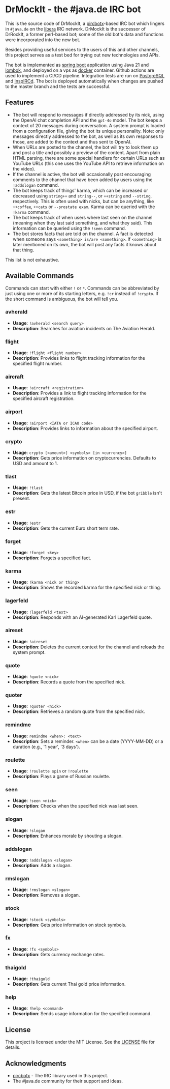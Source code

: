# DrMockIt - the #java.de IRC bot

This is the source code of DrMockIt, a [pircbotx](https://github.com/pircbotx/pircbotx)-based IRC bot which 
lingers in  `#java.de` on the [libera](https://libera.chat) IRC network. DrMockIt is the successor of 
DrRockIt, a former perl-based bot; some of the old bot's data and functions were incorporated into the 
new bot. 

Besides providing useful services to the users of this and other channels, this project serves as a test 
bed for trying out new technologies and APIs.

The bot is implemented as [spring boot](https://spring.io/projects/spring-boot) application using Java 21 
and [lombok](https://projectlombok.org/), and deployed on a vps as [docker](https://www.docker.com/) container. 
Github actions are used to implement a CI/CD pipeline. Integration tests are run on [PostgreSQL](https://www.postgresql.org/)
and [InspIRCd](https://www.inspircd.org/). The bot is deployed automatically when changes are 
pushed to the master branch and the tests are successful.

## Features

- The bot will respond to messages if directly addressed by its nick, using the OpenAI chat completion 
  API and the `gpt-4o` model. The bot keeps a context of 20 messages during conversation. A system prompt
  is loaded from a configuration file, giving the bot its unique personality. Note: only messages directly
  addressed to the bot, as well as its own responses to those, are added to the context and thus sent to 
  OpenAI.
- When URLs are posted to the channel, the bot will try to look them up and post a title and possibly a 
  preview of the content. Apart from plain HTML parsing, there are some special handlers for certain URLs 
  such as YouTube URLs (this one uses the YouTube API to retrieve information on the video).
- If the channel is active, the bot will occasionally post encouraging comments to the channel that have
  been added by users using the `!addslogan` command.
- The bot keeps track of things' karma, which can be increased or decreased using `string++` and `string--`, 
  or `++string` and `--string`, respectively. This is often used with nicks, but can be anything, like `++coffee`,
  `++cats` or `--prostate exam`. Karma can be queried with the `!karma` command.
- The bot keeps track of when users where last seen on the channel (meaning when they last said something, 
  and what they said). This information can be queried using the `!seen` command.
- The bot stores facts that are told on the channel. A fact is detected when someone says 
  `<something> is/are <something>`. If `<something>` is later mentioned on its own, the bot will post
  any facts it knows about that thing.

This list is not exhaustive.

## Available Commands

Commands can start with either `!` or `*`. Commands can be abbreviated by just using one or more of its 
starting letters, e.g. `!cr` instead of `!crypto`. If the short command is ambiguous, the bot will tell you.

### avherald
- **Usage**: `!avherald <search query>`
- **Description**: Searches for aviation incidents on The Aviation Herald.

### flight
- **Usage**: `!flight <flight number>`
- **Description**: Provides links to flight tracking information for the specified flight number.

### aircraft
- **Usage**: `!aircraft <registration>`
- **Description**: Provides a link to flight tracking information for the specified aircraft registration.

### airport
- **Usage**: `!airport <IATA or ICAO code>`
- **Description**: Provides links to information about the specified airport.

### crypto
- **Usage**: `crypto [<amount>] <symbols> [in <currency>]`
- **Description**: Gets price information on cryptocurrencies. Defaults to USD and amount to 1.

### tlast
- **Usage**: `!tlast`
- **Description**: Gets the latest Bitcoin price in USD, if the bot `gribble` isn't present.

### estr
- **Usage**: `!estr`
- **Description**: Gets the current Euro short term rate.

### forget
- **Usage**: `!forget <key>`
- **Description**: Forgets a specified fact.

### karma
- **Usage**: `!karma <nick or thing>`
- **Description**: Shows the recorded karma for the specified nick or thing.

### lagerfeld
- **Usage**: `!lagerfeld <text>`
- **Description**: Responds with an AI-generated Karl Lagerfeld quote.

### aireset
- **Usage**: `!aireset`
- **Description**: Deletes the current context for the channel and reloads the system prompt.

### quote
- **Usage**: `!quote <nick>`
- **Description**: Records a quote from the specified nick.

### quoter
- **Usage**: `!quoter <nick>`
- **Description**: Retrieves a random quote from the specified nick.

### remindme
- **Usage**: `remindme <when>: <text>`
- **Description**: Sets a reminder. `<when>` can be a date (YYYY-MM-DD) or a duration (e.g., '1 year', '3 days').

### roulette
- **Usage**: `!roulette spin` or `!roulette`
- **Description**: Plays a game of Russian roulette.

### seen
- **Usage**: `!seen <nick>`
- **Description**: Checks when the specified nick was last seen.

### slogan
- **Usage**: `!slogan`
- **Description**: Enhances morale by shouting a slogan.

### addslogan
- **Usage**: `!addslogan <slogan>`
- **Description**: Adds a slogan.

### rmslogan
- **Usage**: `!rmslogan <slogan>`
- **Description**: Removes a slogan.

### stock
- **Usage**: `!stock <symbols>`
- **Description**: Gets price information on stock symbols.

### fx
- **Usage**: `!fx <symbols>`
- **Description**: Gets currency exchange rates.

### thaigold
- **Usage**: `!thaigold`
- **Description**: Gets current Thai gold price information.

### help
- **Usage**: `!help <command>`
- **Description**: Sends usage information for the specified command.

## License

This project is licensed under the MIT License. See the [LICENSE](LICENSE) file for details.

## Acknowledgments

- [pircbotx](https://github.com/pircbotx/pircbotx) - The IRC library used in this project.
- The #java.de community for their support and ideas.
